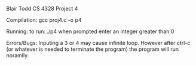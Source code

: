 Blair Todd
CS 4328
Project 4

Compilation:
   gcc proj4.c -o p4

Running:
   to run: ./p4
   when prompted enter an integer greater than 0


Errors/Bugs:
Inputing a 3 or 4 may cause infinite loop. However after ctrl-c (or whatever is needed to terminate the program) the program will run noramlly.

